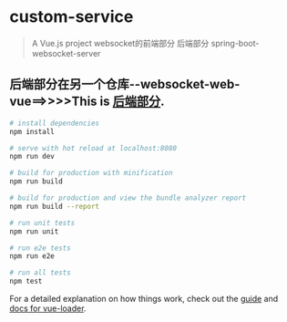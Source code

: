 # custom-service

> A Vue.js project
> websocket的前端部分
> 后端部分 spring-boot-websocket-server

## 后端部分在另一个仓库--websocket-web-vue==>>>>This is [后端部分](https://github.com/wayofwade/spring-boot-websocket-server). 

``` bash
# install dependencies
npm install

# serve with hot reload at localhost:8080
npm run dev

# build for production with minification
npm run build

# build for production and view the bundle analyzer report
npm run build --report

# run unit tests
npm run unit

# run e2e tests
npm run e2e

# run all tests
npm test
```

For a detailed explanation on how things work, check out the [guide](http://vuejs-templates.github.io/webpack/) and [docs for vue-loader](http://vuejs.github.io/vue-loader).
